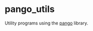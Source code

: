 # pango_utils

Utility programs using the [pango](https://github.com/PaloAltoNetworks/pango) library.
